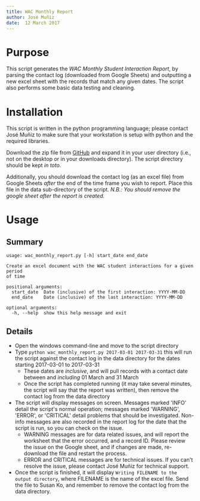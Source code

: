 ```yaml
---
title: WAC Monthly Report
author: José Muñiz  
date:  12 March 2017
---
```


# Purpose

This script generates the _WAC Monthly Student Interaction Report_, by parsing the contact log (downloaded from Google Sheets) and outputting a new excel sheet with the records that match any given dates. The script also performs some basic data testing and cleaning.

# Installation

This script is written in the python programming language; please contact José Muñiz to make sure that your workstation is setup with python and the required libraries.

Download the zip file from [GitHub](https://github.com/themuniz/WAC-monthly-report) and expand it in your user directory (i.e., not on the desktop or in your downloads directory). The script directory should be kept _in toto._

Additionally, you should download the contact log (as an excel file) from Google Sheets _after_ the end of the time frame you wish to report. Place this file in the data sub-directory of the script. _N.B.: You should remove the google sheet after the report is created._

# Usage

## Summary

    usage: wac_monthly_report.py [-h] start_date end_date

    Create an excel document with the WAC student interactions for a given period
    of time

    positional arguments:
      start_date  Date (inclusive) of the first interaction: YYYY-MM-DD
      end_date    Date (inclusive) of the last interaction: YYYY-MM-DD

    optional arguments:
      -h, --help  show this help message and exit

## Details

-   Open the windows command-line and move to the script directory
-   Type `python wac_monthly_report.py 2017-03-01 2017-03-31` this will run the script against the contact log in the data directory for the dates starting 2017-03-01 to 2017-03-31
    -   These dates are _inclusive_, and will pull records with a contact date between and _including_ 01 March and 31 March
    -   Once the script has completed running (it may take several minutes, the script will say that the report was written), then remove the contact log from the data directory
-   The script will display messages on screen. Messages marked 'INFO' detail the script's normal operation; messages marked 'WARNING', 'ERROR', or 'CRITICAL' detail problems that should be investigated. Non-info messages are also recorded in the report log for the date that the script is run, so you can check on the issue.
    -   WARNING messages are for data related issues, and will report the worksheet that the error occurred, and a record ID. Please review the issue on the Google sheet, and if changes are made, re-download the file and restart the process.
    -   ERROR and CRITICAL messages are for technical issues. If you can't resolve the issue, please contact José Muñiz for technical support.
-   Once the script is finished, it will display `Writing FILENAME to the output directory`, where FILENAME is the name of the excel file. Send the file to Susan Ko, and remember to remove the contact log from the data directory.
